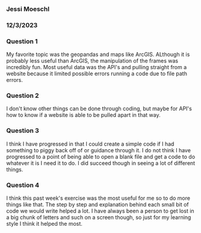 ### Jessi Moeschl
### 12/3/2023

### Question 1
My favorite topic was the geopandas and maps like ArcGIS.  ALthough it is probably less useful than ArcGIS, the manipulation of the frames was incredibly fun.  Most useful data was the API's and pulling straight from a website because it limited possible errors running a code due to file path errors.

### Question 2
I don't know other things can be done through coding, but maybe for API's how to know if a website is able to be pulled apart in that way.

### Question 3
I think I have progressed in that I could create a simple code if I had something to piggy back off of or guidance through it.  I do not think I have progressed to a point of being able to open a blank file and get a code to do whatever it is I need it to do.  I did succeed though in seeing a lot of different things.

### Question 4
I think this past week's exercise was the most useful for me so to do more things like that.  The step by step and explanation behind each small bit of code we would write helped a lot.  I have always been a person to get lost in a big chunk of letters and such on a screen though, so just for my learning style I think it helped the most.